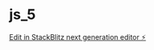 # js_5

[Edit in StackBlitz next generation editor ⚡️](https://stackblitz.com/~/github.com/RemiKoder/js_5)